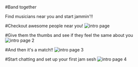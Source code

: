 #Band together

Find musicians near you and start jammin'!!

#Checkout awesome people near you!
![intro page](https://image.ibb.co/c3xfEw/Screen_Shot_2017_12_30_at_1_41_32_AM.png)

#Give them the thumbs and see if they feel the same about you
![intro page 2](https://image.ibb.co/igQe7G/Screen_Shot_2017_12_30_at_2_48_03_PM.png)

#And then it's a match!!
![intro page 3](https://image.ibb.co/eumdjw/Screen_Shot_2017_12_30_at_4_05_05_PM.png)

#Start chatting and set up your first jam sesh
![intro page 4](https://image.ibb.co/fj8urb/Screen_Shot_2017_12_30_at_4_41_03_PM.png)
